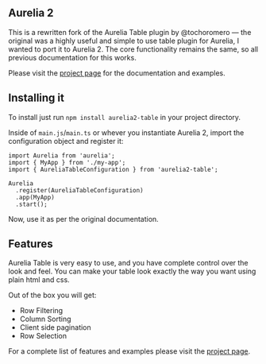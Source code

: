 ## Aurelia 2

This is a rewritten fork of the Aurelia Table plugin by @tochoromero — the original was a highly useful and simple to use table plugin for Aurelia, I wanted to port it to Aurelia 2. The core functionality remains the same, so all previous documentation for this works.

Please visit the [project page](http://tochoromero.github.com/aurelia-table) for the documentation and examples.

## Installing it

To install just run `npm install aurelia2-table` in your project directory.

Inside of `main.js`/`main.ts` or whever you instantiate Aurelia 2, import the configuration object and register it:

```
import Aurelia from 'aurelia';
import { MyApp } from './my-app';
import { AureliaTableConfiguration } from 'aurelia2-table';

Aurelia
  .register(AureliaTableConfiguration)
  .app(MyApp)
  .start();
```

Now, use it as per the original documentation.

## Features

Aurelia Table is very easy to use, and you have complete control over the look and feel. You can make your table look exactly the way you want using plain html and css.

Out of the box you will get:
 - Row Filtering
 - Column Sorting
 - Client side pagination
 - Row Selection
 
For a complete list of features and examples please visit the [project page](http://tochoromero.github.com/aurelia-table).